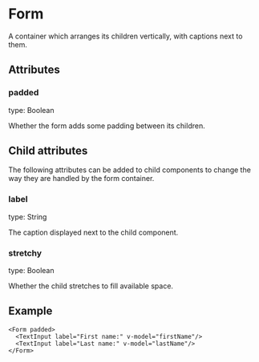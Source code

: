 # Form

A container which arranges its children vertically, with captions next to them.

## Attributes

### padded

type: Boolean

Whether the form adds some padding between its children.

## Child attributes

The following attributes can be added to child components to change the way they are handled by the form container.

### label

type: String

The caption displayed next to the child component.

### stretchy

type: Boolean

Whether the child stretches to fill available space.

## Example

```markup
<Form padded>
  <TextInput label="First name:" v-model="firstName"/>
  <TextInput label="Last name:" v-model="lastName"/>
</Form>
```

